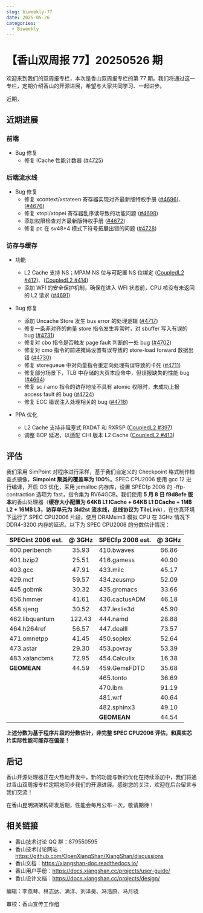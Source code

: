 ```yaml
---
slug: biweekly-77
date: 2025-05-26
categories:
  - Biweekly
---
```


# 【香山双周报 77】20250526 期

欢迎来到我们的双周报专栏，本次是香山双周报专栏的第 77 期。我们将通过这一专栏，定期介绍香山的开源进展，希望与大家共同学习、一起进步。

近期，


<!-- more -->

## 近期进展

### 前端

- Bug 修复
    - 修复 ICache 性能计数器 ([#4725](https://github.com/OpenXiangShan/XiangShan/pull/4725))

### 后端流水线

- Bug 修复
    - 修复 xcontext/xstateen 寄存器实现对齐最新版特权手册 ([#4696](https://github.com/OpenXiangShan/XiangShan/pull/4696))、([#4676](https://github.com/OpenXiangShan/XiangShan/pull/4676))
    - 修复 xtopi/xtopei 寄存器乱序读导致的功能问题 ([#4698](https://github.com/OpenXiangShan/XiangShan/pull/4698))
    - 添加权限检查对齐最新版特权手册 ([#4672](https://github.com/OpenXiangShan/XiangShan/pull/4672))
    - 修复 pc 在 sv48*4 模式下符号拓展出错的问题 ([#4728](https://github.com/OpenXiangShan/XiangShan/pull/4728))

### 访存与缓存

- 功能
  - L2 Cache 支持 NS；MPAM NS 位与可配置 NS 位绑定 ([CoupledL2 #412](https://github.com/OpenXiangShan/CoupledL2/pull/412))、([CoupledL2 #414](https://github.com/OpenXiangShan/CoupledL2/pull/414))
  - 添加 WFI 的安全保护机制，确保在进入 WFI 状态前，CPU 核没有未返回的 L2 请求 ([#4691](https://github.com/OpenXiangShan/XiangShan/pull/4691))

- Bug 修复
  - 添加 Uncache Store 发生 bus error 的处理逻辑 ([#4717](https://github.com/OpenXiangShan/XiangShan/pull/4717))
  - 修复一条非对齐的向量 store 指令发生异常时，对 sbuffer 写入有误的 bug ([#4731](https://github.com/OpenXiangShan/XiangShan/pull/4731))
  - 修复对 cbo 指令是否触发 page fault 判断的一处 bug ([#4702](https://github.com/OpenXiangShan/XiangShan/pull/4702))
  - 修复对 cmo 指令的前递掩码设置有误导致的 store-load forward 数据出错 ([#4730](https://github.com/OpenXiangShan/XiangShan/pull/4730))
  - 修复 storequeue 中对向量指令重定向处理有误导致的卡死 ([#4711](https://github.com/OpenXiangShan/XiangShan/pull/4711))
  - 修复部分场景下，TLB 中存储的大页本应命中，但误报缺失的性能 bug ([#4694](https://github.com/OpenXiangShan/XiangShan/pull/4694))
  - 修复 sc / amo 指令的访存地址不具有 atomic 权限时，未成功上报 access fault 的 bug ([#4724](https://github.com/OpenXiangShan/XiangShan/pull/4724))
  - 修复 ECC 错误注入处理相关的 bug ([#4718](https://github.com/OpenXiangShan/XiangShan/pull/4718))

- PPA 优化
  - L2 Cache 支持非阻塞式 RXDAT 和 RXRSP ([CoupledL2 #397](https://github.com/OpenXiangShan/CoupledL2/pull/397))
  - 调整 BOP 延迟，以适配 CHI 版本 L2 Cache ([CoupledL2 #413](https://github.com/OpenXiangShan/CoupledL2/pull/413))

## 评估

我们采用 SimPoint 对程序进行采样，基于我们自定义的 Checkpoint 格式制作检查点镜像，**Simpoint 聚类的覆盖率为 100%**。SPEC CPU2006 使用 gcc 12 进行编译，开启 O3 优化，采用 jemalloc 内存库，设置 SPECfp 2006 的 -ffp-contraction 选项为 fast，指令集为 RV64GCB。我们使用 **5 月 8 日 f9d8efe 版本**的香山处理器（**缓存大小配置为 64KB L1 ICache + 64KB L1 DCache + 1MB L2 + 16MB L3，访存单元为 3ld2st 流水线，总线协议为 TileLink**），在仿真环境下运行了 SPEC CPU2006 片段，使用 DRAMsim3 模拟 CPU 在 3GHz 情况下 DDR4-3200 内存的延迟。以下为 SPEC CPU2006 的分数估计情况：

| SPECint 2006 est. | @ 3GHz | SPECfp 2006 est.  | @ 3GHz |
| :---------------- | :----: | :---------------- | :----: |
| 400.perlbench     | 35.93  | 410.bwaves        | 66.86  |
| 401.bzip2         | 25.51  | 416.gamess        | 40.90  |
| 403.gcc           | 47.91  | 433.milc          | 45.17  |
| 429.mcf           | 59.57  | 434.zeusmp        | 52.09  |
| 445.gobmk         | 30.32  | 435.gromacs       | 33.66  |
| 456.hmmer         | 41.61  | 436.cactusADM     | 46.18  |
| 458.sjeng         | 30.52  | 437.leslie3d      | 45.90  |
| 462.libquantum    | 122.43 | 444.namd          | 28.88  |
| 464.h264ref       | 56.57  | 447.dealII        | 73.57  |
| 471.omnetpp       | 41.45  | 450.soplex        | 52.64  |
| 473.astar         | 29.30  | 453.povray        | 53.39  |
| 483.xalancbmk     | 72.95  | 454.Calculix      | 16.38  |
| **GEOMEAN**       | 44.59  | 459.GemsFDTD      | 35.68  |
|                   |        | 465.tonto         | 36.69  |
|                   |        | 470.lbm           | 91.19  |
|                   |        | 481.wrf           | 40.64  |
|                   |        | 482.sphinx3       | 49.10  |
|                   |        | **GEOMEAN**       | 44.54  |

**上述分数为基于程序片段的分数估计，非完整 SPEC CPU2006 评估，和真实芯片实际性能可能存在偏差！**

## 后记

香山开源处理器正在火热地开发中，新的功能与新的优化在持续添加中，我们将通过香山双周报专栏定期地同步我们的开源进展。感谢您的关注，欢迎在后台留言与我们交流！

在香山昆明湖架构研发后期，性能会每月公布一次，敬请期待！

## 相关链接

- 香山技术讨论 QQ 群：879550595
- 香山技术讨论网站：https://github.com/OpenXiangShan/XiangShan/discussions
- 香山文档：https://xiangshan-doc.readthedocs.io/
- 香山用户手册：https://docs.xiangshan.cc/projects/user-guide/
- 香山设计文档：https://docs.xiangshan.cc/projects/design/

编辑：李燕琴、林志达、满洋、刘泽昊、冯浩原、马月骁

审校：香山宣传工作组
